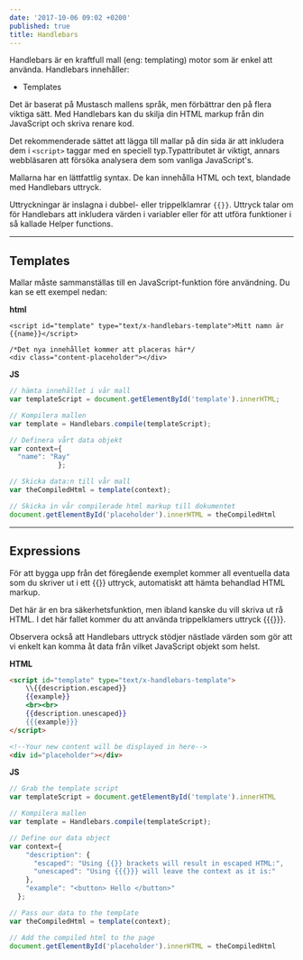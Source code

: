 ```yaml
---
date: '2017-10-06 09:02 +0200'
published: true
title: Handlebars
---
```

Handlebars är en kraftfull mall (eng: templating) motor som är enkel att använda. Handlebars innehåller:

* Templates

Det är baserat på Mustasch mallens språk, men förbättrar den på flera viktiga sätt. Med Handlebars kan du skilja din HTML markup från din JavaScript och skriva renare kod.

Det rekommenderade sättet att lägga till mallar på din sida är att inkludera dem i `<script>` taggar med en speciell typ.Typattributet är viktigt, annars webbläsaren att försöka analysera dem som vanliga JavaScript's.

Mallarna har en lättfattlig syntax. De kan innehålla HTML och text, blandade med Handlebars uttryck.

Uttryckningar är inslagna i dubbel- eller trippelklamrar `{{}}`. Uttryck talar om för Handlebars att inkludera värden i variabler eller för att utföra funktioner i så kallade Helper functions.

---

## Templates

Mallar måste sammanställas till en JavaScript-funktion före användning. Du kan se ett exempel nedan:

**html**
```hb
<script id="template" type="text/x-handlebars-template">Mitt namn är {{name}}</script>

/*Det nya innehållet kommer att placeras här*/
<div class="content-placeholder"></div>
```

**JS**
```js
// hämta innehållet i vår mall
var templateScript = document.getElementById('template').innerHTML;

// Kompilera mallen
var template = Handlebars.compile(templateScript);

// Definera vårt data objekt
var context={
  "name": "Ray"
            };

// Skicka data:n till vår mall
var theCompiledHtml = template(context);

// Skicka in vår compilerade html markup till dokumentet
document.getElementById('placeholder').innerHTML = theCompiledHtml
```

---

## Expressions

För att bygga upp från det föregående exemplet kommer all eventuella data som du skriver ut i ett {{}} uttryck, automatiskt att hämta behandlad HTML markup.

Det här är en bra säkerhetsfunktion, men ibland kanske du vill skriva ut rå HTML. I det här fallet kommer du att använda trippelklamers uttryck {{{}}}.

Observera också att Handlebars uttryck stödjer nästlade värden som gör att vi enkelt kan komma åt data från vilket  JavaScript objekt som helst.

**HTML**
```html
<script id="template" type="text/x-handlebars-template">
    \\{{description.escaped}}
    {{example}}
    <br><br>
    {{description.unescaped}}
    {{{example}}}
</script>

<!--Your new content will be displayed in here-->
<div id="placeholder"></div>
```

**JS**
```js
// Grab the template script
var templateScript = document.getElementById('template').innerHTML

// Kompilera mallen
var template = Handlebars.compile(templateScript);

// Define our data object
var context={
    "description": {
      "escaped": "Using {{}} brackets will result in escaped HTML:",
      "unescaped": "Using {{{}}} will leave the context as it is:"
    },
    "example": "<button> Hello </button>"
  };

// Pass our data to the template
var theCompiledHtml = template(context);

// Add the compiled html to the page
document.getElementById('placeholder').innerHTML = theCompiledHtml
```
